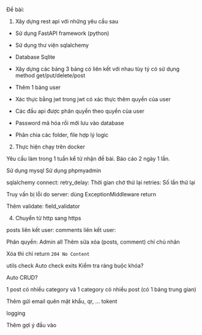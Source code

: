 Đề bài:

1. Xây dựng rest api với những yêu cầu sau

- Sử dụng FastAPI framework (python)
- Sử dụng thư viện sqlalchemy
- Database Sqlite

- Xây dựng các bảng 3 bảng có liên kết với nhau tùy tý có sử dụng method get/put/delete/post

- Thêm 1 bảng user
- Xác thực bằng jwt trong jwt có xác thực thêm quyền của user
- Các đầu api được phân quyền theo quyền của user

- Password mã hóa rồi mới lưu vào database

- Phân chia các folder, file hợp lý logic

2. Thực hiện chạy trên docker

<!-- ! -->

Yêu cầu làm trong 1 tuần kể từ nhận đề bài.
Báo cáo 2 ngày 1 lần.

<!-- @ -->
<!-- @ -->
<!-- @ -->

<!-- role là 1 hàng trong bảng? -->

<!-- fastapi dev a.py -->

<!-- !Đã làm: -->

Sử dụng mysql
Sử dụng phpmyadmin

sqlalchemy connect:
retry_delay: Thời gian chờ thử lại
retries: Số lần thử lại

Truy vấn bị lỗi do server: dùng ExceptionMiddleware return

Thêm validate: field_validator

4. Chuyển từ http sang https

posts liên kết user:
comments liên kết user:

Phân quyền:
Admin all
Thêm sửa xóa (posts, comment) chỉ chủ nhân

Xóa thì chỉ return `204 No Content`

<!-- !Nâng cấp sau: -->

<!--
Quản lý SQL:
v1 v2 Migration:
thêm cột mô tả
alembic
pip install alembic
alembic init alembic
-->

<!-- 3. Test đầu api trên postman -->

utils check Auto check exits Kiểm tra ràng buộc khóa?

Auto CRUD?

1 post có nhiều category và 1 category có nhiều post (có 1 bảng trung gian)

Thêm gửi email quên mật khẩu, qr, ... tokent

logging

Thêm gợi ý đầu vào
